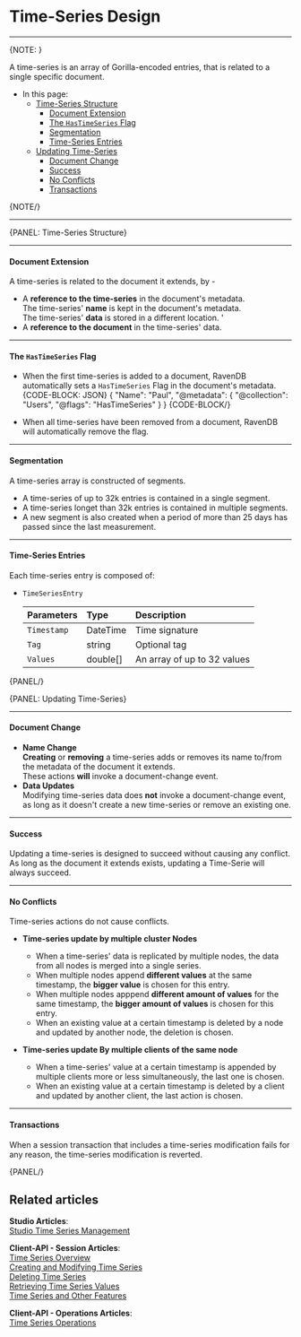 ﻿# Time-Series Design

---

{NOTE: }

A time-series is an array of Gorilla-encoded entries, that is related 
to a single specific document.  

* In this page:  
  * [Time-Series Structure](../../document-extensions/timeseries/design#time-series-structure)  
     * [Document Extension](../../document-extensions/timeseries/design#document-extension)  
     * [The `HasTimeSeries` Flag](../../document-extensions/timeseries/design#the--flag)  
     * [Segmentation](../../document-extensions/timeseries/design#segmentation)  
     * [Time-Series Entries](../../document-extensions/timeseries/design#time-series-entries)  
  * [Updating Time-Series](../../document-extensions/timeseries/design#updating-time-series)  
     * [Document Change](../../document-extensions/timeseries/design#document-change)  
     * [Success](../../document-extensions/timeseries/design#success)  
     * [No Conflicts](../../document-extensions/timeseries/design#no-conflicts)  
     * [Transactions](../../document-extensions/timeseries/design#transactions)  

{NOTE/}

---

{PANEL: Time-Series Structure}

---

#### Document Extension  

A time-series is related to the document it extends, by -  

* A **reference to the time-series** in the document's metadata.  
  The time-series' **name** is kept in the document's metadata.  
  The time-series' **data** is stored in a different location.  '
* A **reference to the document** in the time-series' data.  

---

#### The `HasTimeSeries` Flag

* When the first time-series is added to a document, RavenDB automatically sets 
  a `HasTimeSeries` Flag in the document's metadata.
  {CODE-BLOCK: JSON}
{
    "Name": "Paul",
    "@metadata": {
        "@collection": "Users",
        "@flags": "HasTimeSeries"
    }
}
{CODE-BLOCK/}


* When all time-series have been removed from a document, RavenDB will 
  automatically remove the flag.  

---

#### Segmentation

A time-series array is constructed of segments.  

* A time-series of up to 32k entries is contained in a single segment.  
* A time-series longet than 32k entries is contained in multiple segments.  
* A new segment is also created when a period of more than 25 days has passed 
  since the last measurement.  

---

#### Time-Series Entries

Each time-series entry is composed of:  

* `TimeSeriesEntry` 

    | Parameters | Type | Description |
    |:-------------|:-------------|:-------------|
    | `Timestamp` | DateTime | Time signature |
    | `Tag` | string | Optional tag |
    | `Values` | double[] | An array of up to 32 values |

{PANEL/}

{PANEL: Updating Time-Series}

---

#### Document Change  

* **Name Change**  
  **Creating** or **removing** a time-series adds or removes its name 
  to/from the metadata of the document it extends.  
  These actions **will** invoke a document-change event.  
* **Data Updates**  
  Modifying time-series data does **not** invoke a document-change event, 
  as long as it doesn't create a new time-series or remove an existing one.  

---

#### Success

Updating a time-series is designed to succeed without causing any conflict.  
As long as the document it extends exists, updating a Time-Serie will always succeed.  

---

#### No Conflicts

Time-series actions do not cause conflicts.  

* **Time-series update by multiple cluster Nodes**  
   * When a time-series' data is replicated by multiple nodes, the data 
     from all nodes is merged into a single series.  
   * When multiple nodes append **different values** at the same timestamp, 
     the **bigger value** is chosen for this entry.  
   * When multiple nodes apppend **different amount of values** for the same 
     timestamp, the **bigger amount of values** is chosen for this entry.  
   * When an existing value at a certain timestamp is deleted by a node 
     and updated by another node, the deletion is chosen.  

* **Time-series update By multiple clients of the same node**  
   * When a time-series' value at a certain timestamp is appended by 
     multiple clients more or less simultaneously, the last one is chosen.  
   * When an existing value at a certain timestamp is deleted by a client 
     and updated by another client, the last action is chosen.  

---

#### Transactions

When a session transaction that includes a time-series modification 
fails for any reason, the time-series modification is reverted.  

{PANEL/}

## Related articles
**Studio Articles**:  
[Studio Time Series Management]()  

**Client-API - Session Articles**:  
[Time Series Overview]()  
[Creating and Modifying Time Series]()  
[Deleting Time Series]()  
[Retrieving Time Series Values]()  
[Time Series and Other Features]()  

**Client-API - Operations Articles**:  
[Time Series Operations]()  
